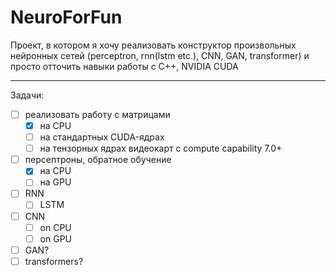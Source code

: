 # NeuroForFun
Проект, в котором я хочу реализовать конструктор произвольных нейронных сетей (perceptron, rnn(lstm etc.), CNN, GAN, transformer) и просто отточить навыки работы с C++, NVIDIA CUDA

---

Задачи:
- [ ] реализовать работу с матрицами
  - [x] на CPU
  - [ ] на стандартных CUDA-ядрах
  - [ ] на тензорных ядрах видеокарт с compute capability 7.0+
- [ ] персептроны, обратное обучение
  - [x] на CPU
  - [ ] на GPU
- [ ] RNN
  - [ ] LSTM
- [ ] CNN
  - [ ] on CPU
  - [ ] on GPU
- [ ] GAN?
- [ ] transformers?
